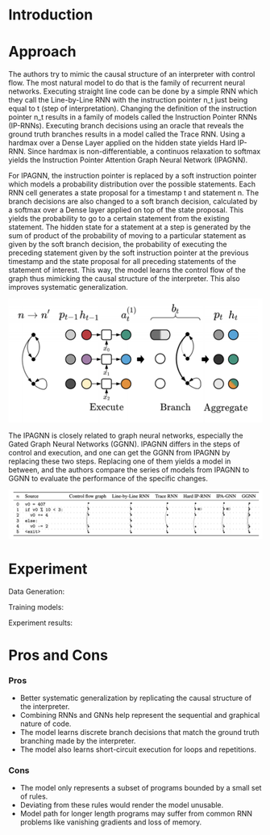 # Introduction

# Approach

The authors try to mimic the causal structure of an interpreter with control flow. The most natural model to do that is the family of recurrent neural networks. Executing straight line code can be done by a simple RNN which they call the Line-by-Line RNN with the instruction pointer n_t just being equal to t (step of interpretation). Changing the definition of the instruction pointer n_t results in a family of models called the Instruction Pointer RNNs (IP-RNNs). Executing branch decisions using an oracle that reveals the ground truth branches results in a model called the Trace RNN. Using a hardmax over a Dense Layer applied on the hidden state yields Hard IP-RNN. Since hardmax is non-differentiable, a continuos relaxation to softmax yields the Instruction Pointer Attention Graph Neural Network (IPAGNN).

For IPAGNN, the instruction pointer is replaced by a soft instruction pointer which models a probability distribution over the possible statements. Each RNN cell generates a state proposal for a timestamp t and statement n. The branch decisions are also changed to a soft branch decision, calculated by a softmax over a Dense layer applied on top of the state proposal. This yields the probability to go to a certain statement from the existing statement. The hidden state for a statement at a step is generated by the sum of product of the probability of moving to a particular statement as given by the soft branch decision, the probability of executing the preceding statement given by the soft instruction pointer at the previous timestamp and the state proposal for all preceding statements of the statement of interest. This way, the model learns the control flow of the graph thus mimicking the causal structure of the interpreter. This also improves systematic generalization.

![model](images/model.png)

The IPAGNN is closely related to graph neural networks, especially the Gated Graph Neural Networks (GGNN). IPAGNN differs in the steps of control and execution, and one can get the GGNN from IPAGNN by replacing these two steps. Replacing one of them yields a model in between, and the authors compare the series of models from IPAGNN to GGNN to evaluate the performance of the specific changes.

![comparison](images/comparison.png)

# Experiment

Data Generation:

Training models:

Experiment results:


# Pros and Cons

### Pros

- Better systematic generalization by replicating the causal structure of the interpreter.
- Combining RNNs and GNNs help represent the sequential and graphical nature of code.
- The model learns discrete branch decisions that match the ground truth branching made by the interpreter.
- The model also learns short-circuit execution for loops and repetitions.

### Cons

- The model only represents a subset of programs bounded by a small set of rules.
- Deviating from these rules would render the model unusable.
- Model path for longer length programs may suffer from common RNN problems like vanishing gradients and loss of memory.
